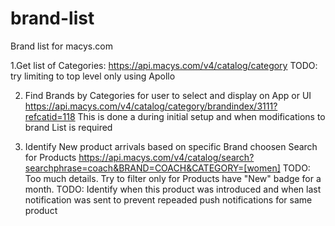 # brand-list
Brand list for macys.com


1.Get list of Categories: 
    https://api.macys.com/v4/catalog/category
    TODO: try limiting to top level only using Apollo

2. Find Brands by Categories for user to select and display on App or UI
    https://api.macys.com/v4/catalog/category/brandindex/3111?refcatid=118
    This is done a during initial setup and when modifications to brand List is required
    
3. Identify New product arrivals based on specific Brand choosen
    Search for Products
    https://api.macys.com/v4/catalog/search?searchphrase=coach&BRAND=COACH&CATEGORY=[women]
    TODO: Too much details. Try to filter only for <badge>
    Products have "New" badge for a month.
    TODO: Identify when this product was introduced and when last notification was sent to prevent repeaded push notifications for same product
